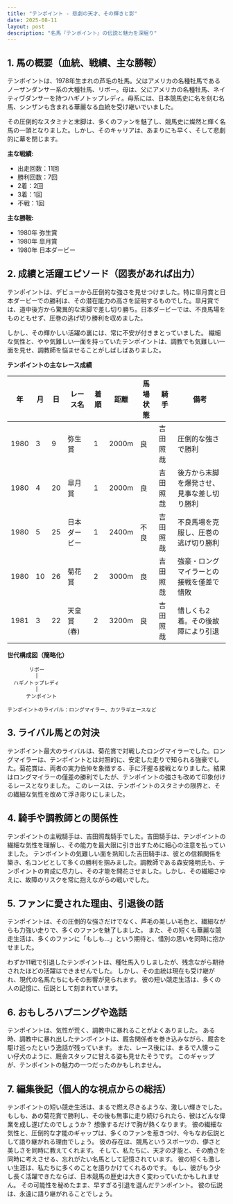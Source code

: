```yaml
---
title: "テンポイント - 悲劇の天才、その輝きと影"
date: 2025-08-11
layout: post
description: "名馬『テンポイント』の伝説と魅力を深堀り"
---
```


## 1. 馬の概要（血統、戦績、主な勝鞍）

テンポイントは、1978年生まれの芦毛の牡馬。父はアメリカの名種牡馬であるノーザンダンサー系の大種牡馬、リボー。母は、父にアメリカの名種牡馬、ネイティヴダンサーを持つハギノトップレディ。母系には、日本競馬史に名を刻む名馬、シンザンも含まれる華麗なる血統を受け継いでいました。  

その圧倒的なスタミナと末脚は、多くのファンを魅了し、競馬史に燦然と輝く名馬の一頭となりました。しかし、そのキャリアは、あまりにも早く、そして悲劇的に幕を閉じます。

**主な戦績:**

* 出走回数：11回
* 勝利回数：7回
* 2着：2回
* 3着：1回
* 不戦：1回

**主な勝鞍:**

* 1980年   弥生賞
* 1980年   皐月賞
* 1980年   日本ダービー


## 2. 成績と活躍エピソード（図表があれば出力）

テンポイントは、デビューから圧倒的な強さを見せつけました。特に皐月賞と日本ダービーでの勝利は、その潜在能力の高さを証明するものでした。皐月賞では、道中後方から驚異的な末脚で差し切り勝ち。日本ダービーでは、不良馬場をものともせず、圧巻の逃げ切り勝利を収めました。

しかし、その輝かしい活躍の裏には、常に不安が付きまとっていました。  繊細な気性と、やや気難しい一面を持っていたテンポイントは、調教でも気難しい一面を見せ、調教師を悩ませることがしばしばありました。

**テンポイントの主なレース成績**

| 年 | 月 | 日 | レース名       | 着順 | 距離 | 馬場状態 | 騎手       | 備考                                         |
|---|----|---|---------------|-----|-----|---------|-----------|----------------------------------------------|
| 1980 | 3 | 9 | 弥生賞         | 1   | 2000m | 良       | 吉田照哉   | 圧倒的な強さで勝利                           |
| 1980 | 4 | 20 | 皐月賞         | 1   | 2000m | 良       | 吉田照哉   | 後方から末脚を爆発させ、見事な差し切り勝利 |
| 1980 | 5 | 25 | 日本ダービー     | 1   | 2400m | 不良     | 吉田照哉   | 不良馬場を克服し、圧巻の逃げ切り勝利         |
| 1980 | 10 | 26 | 菊花賞         | 2   | 3000m | 良       | 吉田照哉   | 強豪・ロングマイラーとの接戦を僅差で惜敗     |
| 1981 | 3 | 22 | 天皇賞(春)     | 2   | 3200m | 良       | 吉田照哉   | 惜しくも2着。その後故障により引退           |


**世代構成図（簡略化）**

```
       リボー
         |
  ハギノトップレディ
         |
      テンポイント

テンポイントのライバル：ロングマイラー、カツラギエースなど
```


## 3. ライバル馬との対決

テンポイント最大のライバルは、菊花賞で対戦したロングマイラーでした。ロングマイラーは、テンポイントとは対照的に、安定した走りで知られる強豪でした。菊花賞は、両者の実力伯仲を象徴する、手に汗握る接戦となりました。結果はロングマイラーの僅差の勝利でしたが、テンポイントの強さも改めて印象付けるレースとなりました。  このレースは、テンポイントのスタミナの限界と、その繊細な気性を改めて浮き彫りにしました。


## 4. 騎手や調教師との関係性

テンポイントの主戦騎手は、吉田照哉騎手でした。吉田騎手は、テンポイントの繊細な気性を理解し、その能力を最大限に引き出すために細心の注意を払っていました。  テンポイントの気難しい面を熟知した吉田騎手は、彼との信頼関係を築き、名コンビとして多くの勝利を掴みました。調教師である森安隆明氏も、テンポイントの育成に尽力し、その才能を開花させました。しかし、その繊細さゆえに、故障のリスクを常に抱えながらの戦いでした。


## 5. ファンに愛された理由、引退後の話

テンポイントは、その圧倒的な強さだけでなく、芦毛の美しい毛色と、繊細ながらも力強い走りで、多くのファンを魅了しました。  また、その短くも華麗な競走生活は、多くのファンに「もしも…」という期待と、惜別の思いを同時に抱かせました。

わずか11戦で引退したテンポイントは、種牡馬入りしましたが、残念ながら期待されたほどの活躍はできませんでした。  しかし、その血統は現在も受け継がれ、現代の名馬たちにもその影響が見られます。  彼の短い競走生活は、多くの人の記憶に、伝説として刻まれています。


## 6. おもしろハプニングや逸話

テンポイントは、気性が荒く、調教中に暴れることがよくありました。  ある時、調教中に暴れ出したテンポイントは、厩舎関係者を巻き込みながら、厩舎を駆け巡ったという逸話が残っています。  また、レース後には、まるで人懐っこい仔犬のように、厩舎スタッフに甘える姿も見せたそうです。  このギャップが、テンポイントの魅力の一つだったのかもしれません。


## 7. 編集後記（個人的な視点からの総括）

テンポイントの短い競走生活は、まるで燃え尽きるような、激しい輝きでした。  もしも、あの菊花賞で勝利し、その後も無事に走り続けられたら、彼はどんな偉業を成し遂げたのでしょうか？  想像するだけで胸が熱くなります。  彼の繊細な気性と、圧倒的な才能のギャップは、多くのファンを惹きつけ、今もなお伝説として語り継がれる理由でしょう。  彼の存在は、競馬というスポーツの、儚さと美しさを同時に教えてくれます。  そして、私たちに、天才の才能と、その脆さを同時に考えさせる、忘れがたい名馬として記憶されています。  彼の短くも激しい生涯は、私たちに多くのことを語りかけてくれるのです。  もし、彼がもう少し長く活躍できたならば、日本競馬の歴史は大きく変わっていたかもしれません。  その可能性を秘めたまま、早すぎる引退を選んだテンポイント。  彼の伝説は、永遠に語り継がれることでしょう。
